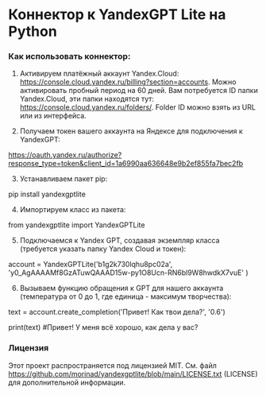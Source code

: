 # Коннектор к YandexGPT Lite на Python

### Как использовать коннектор:

1) Активируем платёжный аккаунт Yandex.Cloud: https://console.cloud.yandex.ru/billing?section=accounts. Можно активировать пробный период на 60 дней.
Вам потребуется ID папки Yandex.Cloud, эти папки находятся тут: https://console.cloud.yandex.ru/folders/. Folder ID можно взять из URL или из интерфейса.


2) Получаем токен вашего аккаунта на Яндексе для подключения к YandexGPT:
   
https://oauth.yandex.ru/authorize?response_type=token&client_id=1a6990aa636648e9b2ef855fa7bec2fb


3) Устанавливаем пакет pip:
   
pip install yandexgptlite


4) Импортируем класс из пакета:
   
from yandexgptlite import YandexGPTLite 


5) Подключаемся к Yandex GPT, создавая экземпляр класса (требуется указать папку Yandex Cloud и токен):
   
account = YandexGPTLite('b1g2k730lqhu8pc02a', 'y0_AgAAAAMf8GzATuwQAAAD15w-py1O8Ucn-RN6bl9W8hwdkX7vuE' )


6) Вызываем функцию обращения к GPT для нашего аккаунта (температура от 0 до 1, где единица - максимум творчества):
   
text = account.create_completion('Привет! Как твои дела?', '0.6')

print(text) #Привет! У меня всё хорошо, как дела у вас?

### Лицензия

Этот проект распространяется под лицензией MIT. См. файл https://github.com/morinad/yandexgptlite/blob/main/LICENSE.txt (LICENSE) для дополнительной информации.
